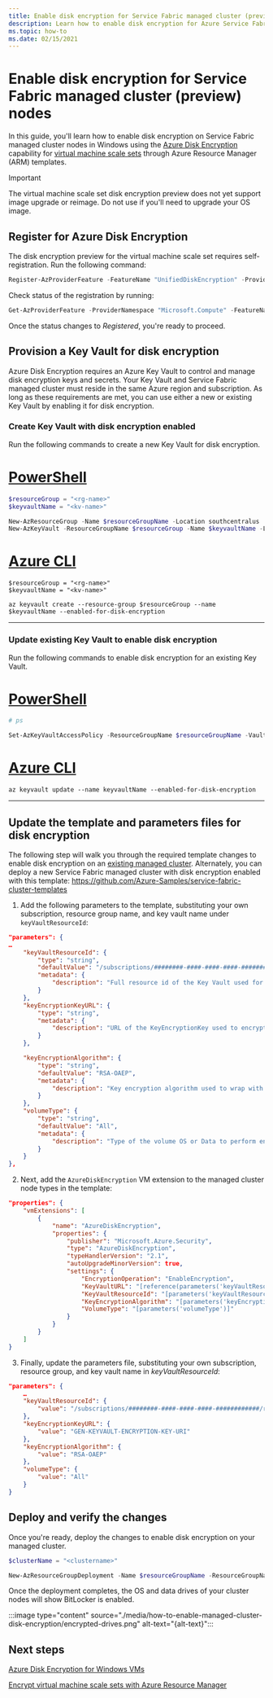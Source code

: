 ```yaml
---
title: Enable disk encryption for Service Fabric managed cluster (preview) nodes
description: Learn how to enable disk encryption for Azure Service Fabric managed cluster nodes in Windows using an ARM template.
ms.topic: how-to
ms.date: 02/15/2021
---
```

# Enable disk encryption for Service Fabric managed cluster (preview) nodes

In this guide, you'll learn how to enable disk encryption on Service Fabric managed cluster nodes in Windows using the [Azure Disk Encryption](../virtual-machines/windows/disk-encryption-overview.md) capability for [virtual machine scale sets](../virtual-machine-scale-sets/disk-encryption-azure-resource-manager.md) through Azure Resource Manager (ARM) templates.

> [!IMPORTANT]
> The virtual machine scale set disk encryption preview does not yet support image upgrade or reimage. Do not use if you'll need to upgrade your OS image.

## Register for Azure Disk Encryption

The disk encryption preview for the virtual machine scale set requires self-registration. Run the following command:

```powershell
Register-AzProviderFeature -FeatureName "UnifiedDiskEncryption" -ProviderNamespace "Microsoft.Compute"
```

Check status of the registration by running:

```powershell
Get-AzProviderFeature -ProviderNamespace "Microsoft.Compute" -FeatureName "UnifiedDiskEncryption"
```

Once the status changes to *Registered*, you're ready to proceed.

## Provision a Key Vault for disk encryption

Azure Disk Encryption requires an Azure Key Vault to control and manage disk encryption keys and secrets. Your Key Vault and Service Fabric managed cluster must reside in the same Azure region and subscription. As long as these requirements are met, you can use either a new or existing Key Vault by enabling it for disk encryption.

### Create Key Vault with disk encryption enabled

Run the following commands to create a new Key Vault for disk encryption.

# [PowerShell](#tab/azure-powershell)

```powershell
$resourceGroup = "<rg-name>" 
$keyvaultName = "<kv-name>" 

New-AzResourceGroup -Name $resourceGroupName -Location southcentralus 
New-AzKeyVault -ResourceGroupName $resourceGroup -Name $keyvaultName -Location southcentralus -EnabledForDiskEncryption
```

# [Azure CLI](#tab/azure-cli)

```azurecli
$resourceGroup = "<rg-name>" 
$keyvaultName = "<kv-name>" 

az keyvault create --resource-group $resourceGroup --name $keyvaultName --enabled-for-disk-encryption
```

---

### Update existing Key Vault to enable disk encryption

Run the following commands to enable disk encryption for an existing Key Vault.

# [PowerShell](#tab/azure-powershell)

```powershell
# ps 

Set-AzKeyVaultAccessPolicy -ResourceGroupName $resourceGroupName -VaultName $keyvaultName -EnabledForDiskEncryption
```

# [Azure CLI](#tab/azure-cli)

```azurecli
az keyvault update --name keyvaultName --enabled-for-disk-encryption 
```

---

## Update the template and parameters files for disk encryption

The following step will walk you through the required template changes to enable disk encryption on an [existing managed cluster](tutorial-managed-cluster-deploy.md). Alternately, you can deploy a new Service Fabric managed cluster with disk encryption enabled with this template: https://github.com/Azure-Samples/service-fabric-cluster-templates

1. Add the following parameters to the template, substituting your own subscription, resource group name, and key vault name under `keyVaultResourceId`:

```json
"parameters": { 
…
    "keyVaultResourceId": { 
        "type": "string", 
        "defaultValue": "/subscriptions/########-####-####-####-############/resourceGroups/<rg-name>/providers/Microsoft.KeyVault/vaults/<kv-name>", 
        "metadata": { 
            "description": "Full resource id of the Key Vault used for disk encryption." 
        } 
    }, 
    "keyEncryptionKeyURL": { 
        "type": "string", 
        "metadata": { 
            "description": "URL of the KeyEncryptionKey used to encrypt the volume encryption key. The Value is assumed to be in keyVaultResourceGroup" 
        } 
    }, 

    "keyEncryptionAlgorithm": { 
        "type": "string", 
        "defaultValue": "RSA-OAEP", 
        "metadata": { 
            "description": "Key encryption algorithm used to wrap with KeyEncryptionKeyURL" 
        }
    }, 
    "volumeType": { 
        "type": "string", 
        "defaultValue": "All", 
        "metadata": { 
            "description": "Type of the volume OS or Data to perform encryption operation" 
        }
    }
}, 
```

2. Next, add the `AzureDiskEncryption` VM extension to the managed cluster node types in the template:

```json
"properties": { 
    "vmExtensions": [ 
        { 
            "name": "AzureDiskEncryption", 
            "properties": { 
                "publisher": "Microsoft.Azure.Security", 
                "type": "AzureDiskEncryption", 
                "typeHandlerVersion": "2.1", 
                "autoUpgradeMinorVersion": true, 
                "settings": {                     
                    "EncryptionOperation": "EnableEncryption", 
                    "KeyVaultURL": "[reference(parameters('keyVaultResourceId'),'2016-10-01').vaultUri]", 
                    "KeyVaultResourceId": "[parameters('keyVaultResourceID')]",
                    "KeyEncryptionAlgorithm": "[parameters('keyEncryptionAlgorithm')]", 
                    "VolumeType": "[parameters('volumeType')]" 
                } 
            } 
        } 
    ] 
} 
```

3. Finally, update the parameters file, substituting your own subscription, resource group, and key vault name in *keyVaultResourceId*:

```json
"parameters": { 
    … 
    "keyVaultResourceId": { 
        "value": "/subscriptions/########-####-####-####-############/resourceGroups/<rg-name>/providers/Microsoft.KeyVault/vaults/<kv-name>" 
    }, 
    "keyEncryptionKeyURL": { 
        "value": "GEN-KEYVAULT-ENCRYPTION-KEY-URI" 
    }, 
    "keyEncryptionAlgorithm": { 
        "value": "RSA-OAEP" 
    },   
    "volumeType": { 
        "value": "All" 
    }    
} 
```

## Deploy and verify the changes

Once you're ready, deploy the changes to enable disk encryption on your managed cluster.

```powershell
$clusterName = "<clustername>" 

New-AzResourceGroupDeployment -Name $resourceGroupName -ResourceGroupName $resourceGroupName -TemplateFile .\template_diskEncryption.json -TemplateParameterFile \.parameters_diskEncryption.json -Debug -Verbose 
```

Once the deployment completes, the OS and data drives of your cluster nodes will show BitLocker is enabled.

:::image type="content" source="./media/how-to-enable-managed-cluster-disk-encryption/encrypted-drives.png" alt-text="{alt-text}":::

## Next steps

[Azure Disk Encryption for Windows VMs](../virtual-machines/windows/disk-encryption-overview.md)

[Encrypt virtual machine scale sets with Azure Resource Manager](../virtual-machine-scale-sets/disk-encryption-azure-resource-manager.md)
